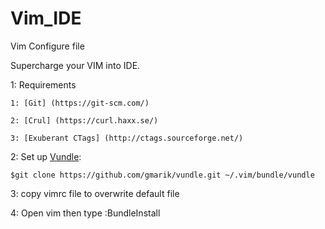 # Vim_IDE
Vim Configure file

Supercharge your VIM into IDE.

1: Requirements 

	1: [Git] (https://git-scm.com/)

	2: [Crul] (https://curl.haxx.se/) 
	
	3: [Exuberant CTags] (http://ctags.sourceforge.net/)
	
2: Set up [Vundle](http://github.com/VundleVim/Vundle.vim):

	$git clone https://github.com/gmarik/vundle.git ~/.vim/bundle/vundle

3: copy vimrc file to overwrite default file

4: Open vim then type :BundleInstall

